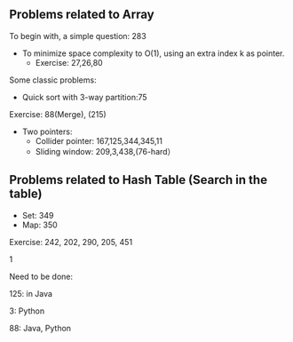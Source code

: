 ## Problems related to Array

To begin with, a simple question: 283

+ To minimize space complexity to O(1), using an extra index k as pointer.
	+ Exercise: 27,26,80

Some classic problems:

+ Quick sort with 3-way partition:75

Exercise: 88(Merge), (215)

+ Two pointers:
	+ Collider pointer: 167,125,344,345,11
	+ Sliding window: 209,3,438,(76-hard）

## Problems related to Hash Table (Search in the table)

+ Set: 349
+ Map: 350

Exercise: 242, 202, 290, 205, 451

1


Need to be done:

125: in Java

3: Python

88: Java, Python
